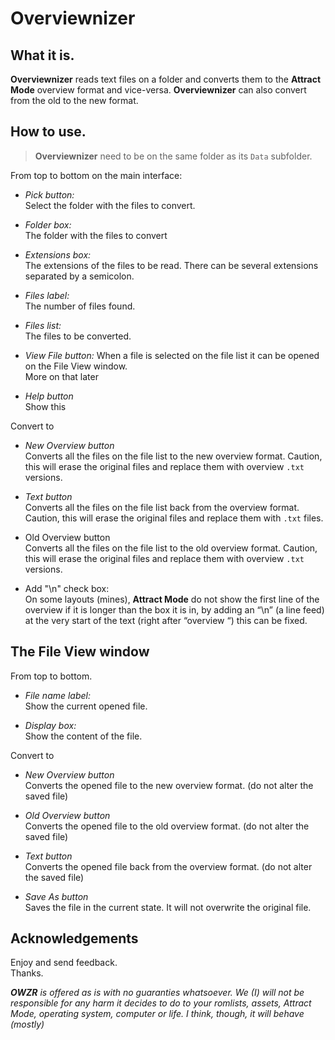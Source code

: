 ﻿# Overviewnizer


## What it is.

**Overviewnizer** reads text files on a folder and converts them to the **Attract Mode** overview format and vice-versa. **Overviewnizer** can also convert from the old to the new format.  


## How to use.

>**Overviewnizer** need to be on the same folder as its `Data` subfolder.  

From top to bottom on the main interface:  

- *Pick button:*  
Select the folder with the files to convert.  

- *Folder box:*  
The folder with the files to convert  

- *Extensions box:*  
The extensions of the files to be read. There can be several extensions separated by a semicolon.  

- *Files label:*  
The number of files found.  

- *Files list:*  
The files to be converted.  

- *View File button:*
When a file is selected on the file list it can be opened on the File View window.  
More on that later  

- *Help button*  
Show this  

Convert to  

- *New Overview button*  
Converts all the files on the file list to the new overview format. Caution, this will erase the original files and replace them with overview `.txt` versions.  

- *Text button*  
Converts all the files on the file list back from the overview format. Caution, this will erase the original files and replace them with `.txt` files.  

- Old Overview button  
Converts all the files on the file list to the old overview format. Caution, this will erase the original files and replace them with overview `.txt` versions.  

- Add "\n" check box:  
On some layouts (mines), **Attract Mode** do not show the first line of the overview if it is longer than the box it is in, by adding an “\n” (a line feed) at the very start of the text (right after “overview “) this can be fixed.  



## The File View window  

From top to bottom.  

- *File name label:*  
Show the current opened file.  

- *Display box:*  
Show the content of the file.

Convert to

- *New Overview button*  
Converts the opened file to the new overview format. (do not alter the saved file)  

- *Old Overview button*  
Converts the opened file to the old overview format. (do not alter the saved file)  

- *Text button*  
Converts the opened file back from the overview format. (do not alter the saved file)  

- *Save As button*  
Saves the file in the current state. It will not overwrite the original file.  

## Acknowledgements  

Enjoy and send feedback.  
Thanks.  


***OWZR** is offered as is with no guaranties whatsoever. We (I) will not be responsible for any harm it decides to do to your romlists, assets, Attract Mode, operating system, computer or life. I think, though, it will behave (mostly)*  
